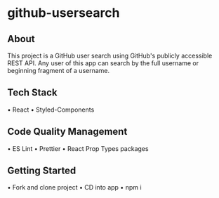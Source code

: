 # github-usersearch

## About

This project is a GitHub user search using GitHub's publicly accessible REST API. 
Any user of this app can search by the full username or beginning fragment of a username.

## Tech Stack
• React
• Styled-Components

## Code Quality Management
• ES Lint
• Prettier
• React Prop Types packages

## Getting Started
• Fork and clone project
• CD into app
• npm i 

